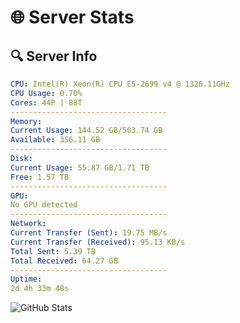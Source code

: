 # 🌐 Server Stats
## 🔍 Server Info
```yaml
CPU: Intel(R) Xeon(R) CPU E5-2699 v4 @ 1326.11GHz
CPU Usage: 0.70%
Cores: 44P | 88T
-----------------------------------
Memory:
Current Usage: 144.52 GB/503.74 GB
Available: 356.11 GB
-----------------------------------
Disk:
Current Usage: 55.87 GB/1.71 TB
Free: 1.57 TB
-----------------------------------
GPU:
No GPU detected
-----------------------------------
Network:
Current Transfer (Sent): 19.75 MB/s
Current Transfer (Received): 95.13 KB/s
Total Sent: 5.39 TB
Total Received: 64.27 GB
-----------------------------------
Uptime:
2d 4h 33m 48s
```
![GitHub Stats](https://img.shields.io/badge/Updated-2025-03-10_01:56:37-blue)